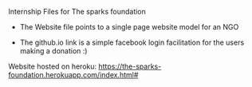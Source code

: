 Internship Files for The sparks foundation

* The Website file points to a single page website model for an NGO

* The github.io link is a simple facebook login facilitation for the users making a donation  :)

Website hosted on heroku: https://the-sparks-foundation.herokuapp.com/index.html#
